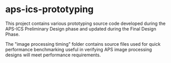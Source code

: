 # aps-ics-prototyping
This project contains various prototyping source code developed during the APS-ICS Preliminary Design phase and updated during the Final Design Phase.

The "image processing timing" folder contains source files used for quick performance benchmarking useful in verifying APS image processing designs will meet performance requirements.

